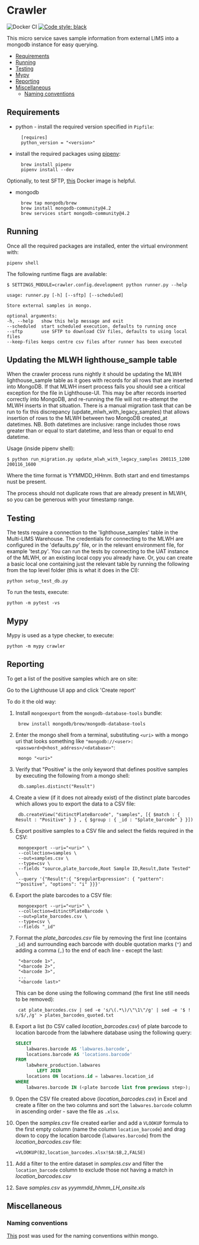 # Crawler

![Docker CI](https://github.com/sanger/crawler/workflows/Docker%20CI/badge.svg)
[![Code style: black](https://img.shields.io/badge/code%20style-black-000000.svg)](https://github.com/psf/black)

This micro service saves sample information from external LIMS into a mongodb instance for easy
querying.

<!-- toc -->

- [Requirements](#requirements)
- [Running](#running)
- [Testing](#testing)
- [Mypy](#mypy)
- [Reporting](#reporting)
- [Miscellaneous](#miscellaneous)
  - [Naming conventions](#naming-conventions)

<!-- tocstop -->

## Requirements

- python - install the required version specified in `Pipfile`:

        [requires]
        python_version = "<version>"

- install the required packages using [pipenv](https://github.com/pypa/pipenv):

        brew install pipenv
        pipenv install --dev

Optionally, to test SFTP, [this](https://hub.docker.com/r/atmoz/sftp/) Docker image is helpful.

- mongodb

        brew tap mongodb/brew
        brew install mongodb-community@4.2
        brew services start mongodb-community@4.2

## Running

Once all the required packages are installed, enter the virtual environment with:

    pipenv shell

The following runtime flags are available:

    $ SETTINGS_MODULE=crawler.config.development python runner.py --help

    usage: runner.py [-h] [--sftp] [--scheduled]

    Store external samples in mongo.

    optional arguments:
    -h, --help   show this help message and exit
    --scheduled  start scheduled execution, defaults to running once
    --sftp       use SFTP to download CSV files, defaults to using local files
    --keep-files keeps centre csv files after runner has been executed

## Updating the MLWH lighthouse_sample table

When the crawler process runs nightly it should be updating the MLWH lighthouse_sample table as it goes with records for all rows that are inserted into MongoDB.
If that MLWH insert process fails you should see a critical exception for the file in Lighthouse-UI. This may be after records inserted correctly into MongoDB, and re-running the file will not re-attempt the MLWH inserts in that situation.
There is a manual migration task that can be run to fix this discrepancy (update_mlwh_with_legacy_samples) that allows insertion of rows to the MLWH between two MongoDB created_at datetimes.
NB. Both datetimes are inclusive: range includes those rows greater than or equal to start datetime, and less than or equal to end datetime.

Usage (inside pipenv shell):

    $ python run_migration.py update_mlwh_with_legacy_samples 200115_1200 200116_1600

Where the time format is YYMMDD_HHmm. Both start and end timestamps nust be present.

The process should not duplicate rows that are already present in MLWH, so you can be generous with your timestamp range.

## Testing

The tests require a connection to the 'lighthouse_samples' table in the Multi-LIMS Warehouse.
The credentials for connecting to the MLWH are configured in the 'defaults.py' file, or in the relevant environment file, for example 'test.py'.
You can run the tests by connecting to the UAT instance of the MLWH, or an existing local copy you already have.
Or, you can create a basic local one containing just the relevant table by running the following from the top level folder (this is what it does in the CI):

    python setup_test_db.py

To run the tests, execute:

    python -m pytest -vs

## Mypy

Mypy is used as a type checker, to execute:

    python -m mypy crawler

## Reporting

To get a list of the positive samples which are on site:

Go to the Lighthouse UI app and click 'Create report'

To do it the old way:


1. Install `mongoexport` from the `mongodb-database-tools` bundle:

        brew install mongodb/brew/mongodb-database-tools

2. Enter the mongo shell from a terminal, substituting `<uri>` with a mongo uri that looks something
like `"mongodb://<user>:<password>@<host_address>/<database>"`:

        mongo "<uri>"

3. Verify that "Positive" is the only keyword that defines positive samples by executing the
following from a mongo shell:

        db.samples.distinct("Result")

4. Create a view (if it does not already exist) of the distinct plate barcodes which allows you to export the data to a CSV file:

        db.createView("ditinctPlateBarcode", "samples", [{ $match : { Result : "Positive" } } , { $group : { _id : "$plate_barcode" } }])

5. Export positive samples to a CSV file and select the fields required in the CSV:

        mongoexport --uri="<uri>" \
        --collection=samples \
        --out=samples.csv \
        --type=csv \
        --fields "source,plate_barcode,Root Sample ID,Result,Date Tested" \
        --query '{"Result":{ "$regularExpression": { "pattern": "^positive", "options": "i" }}}'

6. Export the plate barcodes to a CSV file:

        mongoexport --uri="<uri>" \
        --collection=ditinctPlateBarcode \
        --out=plate_barcodes.csv \
        --type=csv \
        --fields "_id"

7. Format the *plate_barcodes.csv* file by removing the first line (contains `_id`) and surrounding
each barcode with double quotation marks (`"`) and adding a comma (`,`) to the end of each line -
except the last:

        "<barcode 1>",
        "<barcode 2>",
        "<barcode 3>",
        ...
        "<barcode last>"

    This can be done using the following command (the first line still needs to be removed):

        cat plate_barcodes.csv | sed -e 's/\(.*\)/\"\1\"/g' | sed -e '$ ! s/$/,/g' > plates_barcodes_quoted.txt

8. Export a list (to CSV called *location_barcodes.csv*) of plate barcode to location barcode from
the labwhere database using the following query:

    ```sql
    SELECT
        labwares.barcode AS 'labwares.barcode',
        locations.barcode AS 'locations.barcode'
    FROM
        labwhere_production.labwares
            LEFT JOIN
        locations ON locations.id = labwares.location_id
    WHERE
        labwares.barcode IN (<plate barcode list from previous step>);
    ```

9. Open the CSV file created above (*location_barcodes.csv*) in Excel and create a filter on the
two columns and sort the `labwares.barcode` column in ascending order - save the file as `.xlsx`.
10. Open the *samples.csv* file created earlier and add a `VLOOKUP` formula to the first empty column
(name the column `location_barcode`) and drag down to copy the location barcode (`labwares.barcode`)
from the *location_barcodes.csv*
file:

        =VLOOKUP(B2,location_barcodes.xlsx!$A:$B,2,FALSE)

11. Add a filter to the entire dataset in *samples.csv* and filter the `location_barcode` column to
exclude those not having a match in *location_barcodes.csv*
12. Save *samples.csv* as *yyymmdd_hhmm_LH_onsite.xls*

## Miscellaneous

### Naming conventions

[This](https://stackoverflow.com/a/45335909) post was used for the naming conventions within mongo.
